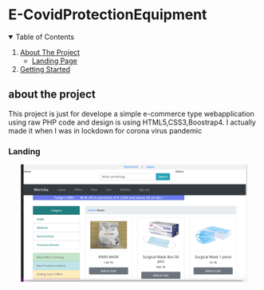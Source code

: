 # E-CovidProtectionEquipment

<details open="open">
  <summary>Table of Contents</summary>
  <ol>
    <li>
      <a href="#about-the-project">About The Project</a>
      <ul>
        <li><a href="#Landing">Landing Page</a></li>
      </ul>
    </li>
    <li>
      <a href="#getting-started">Getting Started</a>
     
  </ol>
</details>

<!-- ABOUT THE PROJECT -->

## about the project

This project is just for develope a simple e-commerce type webapplication using raw PHP code and design is using HTML5,CSS3,Boostrap4.
I actually made it when I was in lockdown for corona virus pandemic

### Landing

   <p align="center">
    <a href="#">
    <img src="gitImages/mlg.png" alt="Landing Page" width="90%" >
  </a>
   </p>
